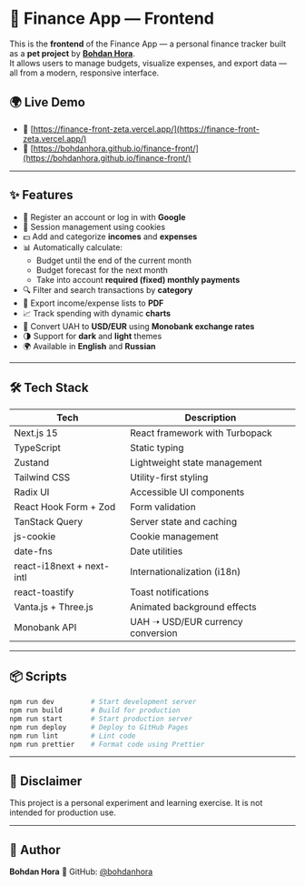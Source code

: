 # 💸 Finance App — Frontend

This is the **frontend** of the Finance App — a personal finance tracker built as a **pet project** by [**Bohdan Hora**](https://github.com/bohdanhora).  
It allows users to manage budgets, visualize expenses, and export data — all from a modern, responsive interface.

## 🌍 Live Demo

- 🔗 [https://finance-front-zeta.vercel.app/](https://finance-front-zeta.vercel.app/)
- 🔗 [https://bohdanhora.github.io/finance-front/](https://bohdanhora.github.io/finance-front/)

---

## ✨ Features

- 🔐 Register an account or log in with **Google**
- 🍪 Session management using cookies
- 💵 Add and categorize **incomes** and **expenses**
- 📊 Automatically calculate:
    - Budget until the end of the current month
    - Budget forecast for the next month
    - Take into account **required (fixed) monthly payments**
- 🔍 Filter and search transactions by **category**
- 📄 Export income/expense lists to **PDF**
- 📈 Track spending with dynamic **charts**
- 💱 Convert UAH to **USD/EUR** using **Monobank exchange rates**
- 🌗 Support for **dark** and **light** themes
- 🌍 Available in **English** and **Russian**

---

## 🛠️ Tech Stack

| Tech                      | Description                       |
| ------------------------- | --------------------------------- |
| Next.js 15                | React framework with Turbopack    |
| TypeScript                | Static typing                     |
| Zustand                   | Lightweight state management      |
| Tailwind CSS              | Utility-first styling             |
| Radix UI                  | Accessible UI components          |
| React Hook Form + Zod     | Form validation                   |
| TanStack Query            | Server state and caching          |
| js-cookie                 | Cookie management                 |
| date-fns                  | Date utilities                    |
| react-i18next + next-intl | Internationalization (i18n)       |
| react-toastify            | Toast notifications               |
| Vanta.js + Three.js       | Animated background effects       |
| Monobank API              | UAH ➝ USD/EUR currency conversion |

---

## 📦 Scripts

```bash
npm run dev         # Start development server
npm run build       # Build for production
npm run start       # Start production server
npm run deploy      # Deploy to GitHub Pages
npm run lint        # Lint code
npm run prettier    # Format code using Prettier
```

---

## 🚧 Disclaimer

This project is a personal experiment and learning exercise.
It is not intended for production use.

---

## 👤 Author

**Bohdan Hora**
🔗 GitHub: [@bohdanhora](https://github.com/bohdanhora)
